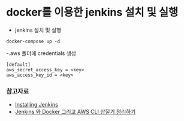# docker를 이용한 jenkins 설치 및 실행

- jenkins 설치 및 실행

```
docker-compose up -d
```

-.aws 폴더에 credentials 생성

```
[default]
aws_secret_access_key = <key>
aws_access_key_id = <key>
```


### 참고자료

- [Installing Jenkins](https://www.jenkins.io/doc/book/installing/)
- [Jenkins 와 Docker 그리고 AWS CLI 삽질기 정리하기](https://medium.com/@pks2974/jenkins-%EC%99%80-docker-%EA%B7%B8%EB%A6%AC%EA%B3%A0-aws-cli-%EC%82%BD%EC%A7%88%EA%B8%B0-%EC%A0%95%EB%A6%AC%ED%95%98%EA%B8%B0-e728986960e2)